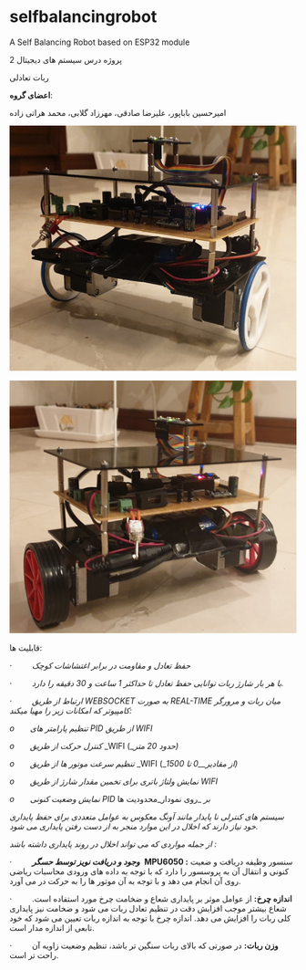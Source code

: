 # selfbalancingrobot
A Self Balancing Robot based on ESP32 module

پروژه درس سیستم های دیجیتال 2

ربات تعادلی

**اعضای گروه**:

امیرحسین باباپور، علیرضا صادقی، مهرزاد گلابی، محمد هراتی زاده

![image](https://github.com/MehrzadGolabi/selfbalancingrobot/blob/main/Pasted%20image%2020240707054357.png)

![image2](https://github.com/MehrzadGolabi/selfbalancingrobot/blob/main/Pasted%20image%2020240707054359.png)


قابلیت ها:

_·_         _حفظ تعادل و مقاومت در برابر اغتشاشات کوچک_

_·_         _با هر بار شارژ ربات توانایی حفظ تعادل تا_ _حداکثر_ _1 ساعت و 30 دقیقه را دارد._

_·_         _ارتباط از طریق_ _WEBSOCKET_ _به صورت_ _REAL-TIME_ _میان ربات و مرورگر کامپیوتر که امکانات زیر را مهیا میکند:_

_o_       _تنظیم پارامتر های_ _PID_ _از طریق_ _WIFI_

_o_       _کنترل حرکت از طریق_ _WIFI (__حدود 20 متر)_

_o_       _تنظیم سرعت موتور ها از طریق_ _WIFI (__از مقادیر__0 تا 1500)_

_o_       _نمایش ولتاژ باتری برای تخمین مقدار شارژ از طریق_ _WIFI_

_o_       _نمایش وضعیت کنونی_ _PID_ _بر_ _روی نمودار_محدودیت ها

_سیستم های کنترلی نا پایدار مانند آونگ معکوس به عوامل متعددی برای حفظ پایداری خود نیاز دارند که اخلال در این موارد منجر به از دست رفتن پایداری می شود._

_از جمله مواردی که می تواند اخلال در روند پایداری داشته باشد :_

·         _**وجود و دریافت نویز توسط حسگر**_  **MPU6050 :** سنسور وظیفه دریافت و ضعیت کنونی و انتقال آن به پروسسور را دارد که با توجه به داده های ورودی محاسبات ریاضی روی آن انجام می دهد و با توجه به آن موتور ها را به حرکت در می آورد.

·         **اندازه چرخ:** از عوامل موثر بر پایداری شعاع و ضخامت چرخ مورد استفاده است. شعاع بیشتر موجب افزایش دقت در تنظیم تعادل ربات می شود و ضخامت نیز پایداری کلی ربات را افزایش می دهد. اندازه چرخ با توجه به اندازه ربات تعیین می شود که خود تابعی از اندازه مدار است.

·         **وزن ربات:** در صورتی که بالای ربات سنگین تر باشد، تنظیم وضعیت زاویه آن راحت تر است.

